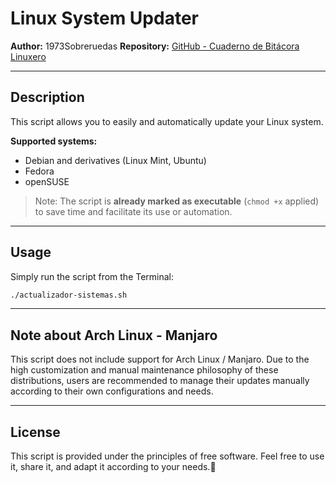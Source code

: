 # Linux System Updater

**Author:** 1973Sobreruedas
**Repository:** [GitHub - Cuaderno de Bitácora Linuxero](https://github.com/1973Sobreruedas/Cuaderno-Bitacora-Linuxero-1973Sobreruedas)

---

## Description

This script allows you to easily and automatically update your Linux system.

**Supported systems:**
- Debian and derivatives (Linux Mint, Ubuntu)
- Fedora
- openSUSE

> Note: The script is **already marked as executable** (`chmod +x` applied) to save time and facilitate its use or automation.

---

## Usage

Simply run the script from the Terminal:

```bash
./actualizador-sistemas.sh
```
---

## Note about Arch Linux - Manjaro

This script does not include support for Arch Linux / Manjaro.
Due to the high customization and manual maintenance philosophy of these distributions, users are recommended to manage their updates manually according to their own configurations and needs.

---

## License

This script is provided under the principles of free software.
Feel free to use it, share it, and adapt it according to your needs.🐧
